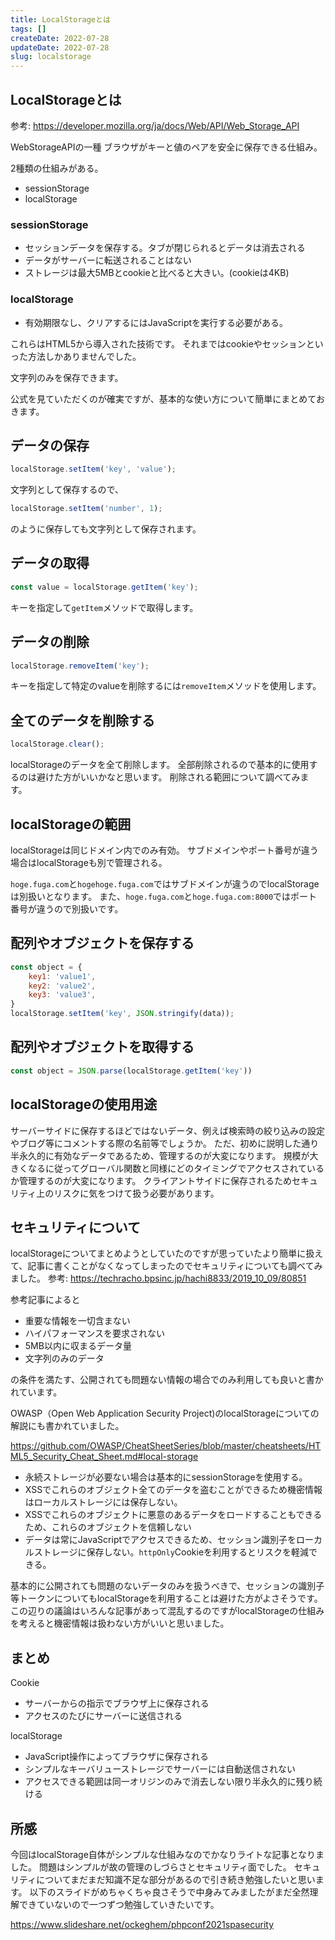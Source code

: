 ```yaml
---
title: LocalStorageとは
tags: []
createDate: 2022-07-28
updateDate: 2022-07-28
slug: localstorage
---
```


## LocalStorageとは
参考:
https://developer.mozilla.org/ja/docs/Web/API/Web_Storage_API

WebStorageAPIの一種
ブラウザがキーと値のペアを安全に保存できる仕組み。

2種類の仕組みがある。

- sessionStorage
- localStorage

### sessionStorage

- セッションデータを保存する。タブが閉じられるとデータは消去される
- データがサーバーに転送されることはない
- ストレージは最大5MBとcookieと比べると大きい。(cookieは4KB)

### localStorage

- 有効期限なし、クリアするにはJavaScriptを実行する必要がある。


これらはHTML5から導入された技術です。
それまではcookieやセッションといった方法しかありませんでした。

文字列のみを保存できます。

公式を見ていただくのが確実ですが、基本的な使い方について簡単にまとめておきます。

## データの保存

```JavaScript
localStorage.setItem('key', 'value');
```

文字列として保存するので、
```JavaScript
localStorage.setItem('number', 1);
```
のように保存しても文字列として保存されます。

## データの取得
```JavaScript
const value = localStorage.getItem('key');
```
キーを指定して`getItem`メソッドで取得します。

## データの削除

```JavaScript
localStorage.removeItem('key');
```
キーを指定して特定のvalueを削除するには`removeItem`メソッドを使用します。

## 全てのデータを削除する

```JavaScript
localStorage.clear();
```
localStorageのデータを全て削除します。
全部削除されるので基本的に使用するのは避けた方がいいかなと思います。
削除される範囲について調べてみます。

## localStorageの範囲

localStorageは同じドメイン内でのみ有効。
サブドメインやポート番号が違う場合はlocalStorageも別で管理される。

`hoge.fuga.com`と`hogehoge.fuga.com`ではサブドメインが違うのでlocalStorageは別扱いとなります。
また、`hoge.fuga.com`と`hoge.fuga.com:8000`ではポート番号が違うので別扱いです。

## 配列やオブジェクトを保存する

```JavaScript
const object = {
    key1: 'value1',
    key2: 'value2',
    key3: 'value3',
}
localStorage.setItem('key', JSON.stringify(data));
```

## 配列やオブジェクトを取得する

```JavaScript
const object = JSON.parse(localStorage.getItem('key'))
```

## localStorageの使用用途
サーバーサイドに保存するほどではないデータ、例えば検索時の絞り込みの設定やブログ等にコメントする際の名前等でしょうか。
ただ、初めに説明した通り半永久的に有効なデータであるため、管理するのが大変になります。
規模が大きくなるに従ってグローバル関数と同様にどのタイミングでアクセスされているか管理するのが大変になります。
クライアントサイドに保存されるためセキュリティ上のリスクに気をつけて扱う必要があります。

## セキュリティについて
localStorageについてまとめようとしていたのですが思っていたより簡単に扱えて、記事に書くことがなくなってしまったのでセキュリティについても調べてみました。
参考:
https://techracho.bpsinc.jp/hachi8833/2019_10_09/80851

参考記事によると

- 重要な情報を一切含まない
- ハイパフォーマンスを要求されない
- 5MB以内に収まるデータ量
- 文字列のみのデータ

の条件を満たす、公開されても問題ない情報の場合でのみ利用しても良いと書かれています。


OWASP（Open Web Application Security Project)のlocalStorageについての解説にも書かれていました。

https://github.com/OWASP/CheatSheetSeries/blob/master/cheatsheets/HTML5_Security_Cheat_Sheet.md#local-storage

- 永続ストレージが必要ない場合は基本的にsessionStorageを使用する。
- XSSでこれらのオブジェクト全てのデータを盗むことができるため機密情報はローカルストレージには保存しない。
- XSSでこれらのオブジェクトに悪意のあるデータをロードすることもできるため、これらのオブジェクトを信頼しない
- データは常にJavaScriptでアクセスできるため、セッション識別子をローカルストレージに保存しない。`httpOnly`Cookieを利用するとリスクを軽減できる。

基本的に公開されても問題のないデータのみを扱うべきで、セッションの識別子等トークンについてもlocalStorageを利用することは避けた方がよさそうです。
この辺りの議論はいろんな記事があって混乱するのですがlocalStorageの仕組みを考えると機密情報は扱わない方がいいと思いました。

## まとめ
Cookie

- サーバーからの指示でブラウザ上に保存される
- アクセスのたびにサーバーに送信される

localStorage

- JavaScript操作によってブラウザに保存される
- シンプルなキーバリューストレージでサーバーには自動送信されない
- アクセスできる範囲は同一オリジンのみで消去しない限り半永久的に残り続ける

## 所感
今回はlocalStorage自体がシンプルな仕組みなのでかなりライトな記事となりました。
問題はシンプルが故の管理のしづらさとセキュリティ面でした。
セキュリティについてまだまだ知識不足な部分があるので引き続き勉強したいと思います。
以下のスライドがめちゃくちゃ良さそうで中身みてみましたがまだ全然理解できていないので一つずつ勉強していきたいです。

https://www.slideshare.net/ockeghem/phpconf2021spasecurity